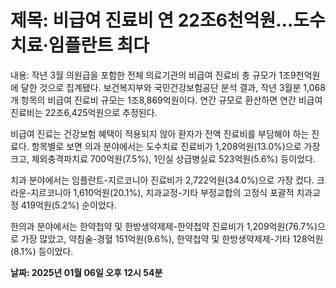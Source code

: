 # **제목: 비급여 진료비 연 22조6천억원…도수치료·임플란트 최다**

  내용: 작년 3월 의원급을 포함한 전체 의료기관의 비급여 진료비 총 규모가 1조9천억원에 달한 것으로 집계됐다. 보건복지부와 국민건강보험공단 분석 결과, 작년 3월분 1,068개 항목의 비급여 진료비 규모는 1조8,869억원이다. 연간 규모로 환산하면 연간 비급여 진료비는 22조6,425억원으로 추정된다.

비급여 진료는 건강보험 혜택이 적용되지 않아 환자가 전액 진료비를 부담해야 하는 진료다. 항목별로 보면 의과 분야에서는 도수치료 진료비가 1,208억원(13.0%)으로 가장 크고, 체외충격파치료 700억원(7.5%), 1인실 상급병실료 523억원(5.6%) 등이었다.

치과 분야에서는 임플란트-지르코니아 진료비가 2,722억원(34.0%)으로 가장 컸다. 크라운-지르코니아 1,610억원(20.1%), 치과교정-기타 부정교합의 고정식 포괄적 치과교정 419억원(5.2%) 순이었다.

한의과 분야에서는 한약첩약 및 한방생약제제-한약첩약 진료비가 1,209억원(76.7%)으로 가장 많았고, 약침술-경혈 151억원(9.6%), 한약첩약 및 한방생약제제-기타 128억원(8.1%) 등이었다.

  **날짜: 2025년 01월 06일 오후 12시 54분**